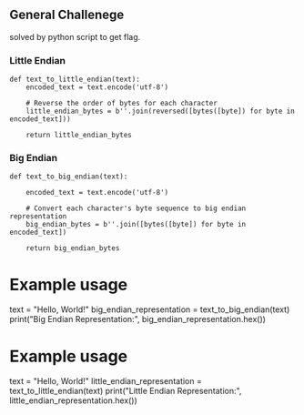 ## General Challenege 

solved by python script to get flag.



### Little Endian
    def text_to_little_endian(text):
        encoded_text = text.encode('utf-8')

        # Reverse the order of bytes for each character
        little_endian_bytes = b''.join(reversed([bytes([byte]) for byte in encoded_text]))

        return little_endian_bytes


### Big Endian


    def text_to_big_endian(text):
        
        encoded_text = text.encode('utf-8')

        # Convert each character's byte sequence to big endian representation
        big_endian_bytes = b''.join([bytes([byte]) for byte in encoded_text])

        return big_endian_bytes

# Example usage
text = "Hello, World!"
big_endian_representation = text_to_big_endian(text)
print("Big Endian Representation:", big_endian_representation.hex())



# Example usage
text = "Hello, World!"
little_endian_representation = text_to_little_endian(text)
print("Little Endian Representation:", little_endian_representation.hex())
